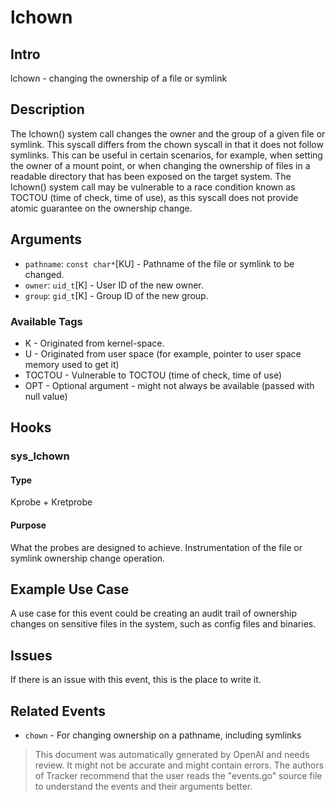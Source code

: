 
# lchown

## Intro
lchown - changing the ownership of a file or symlink

## Description
The lchown() system call changes the owner and the group of a given file or symlink. This syscall differs from the chown syscall in that it does not follow symlinks. This can be useful in certain scenarios, for example, when setting the owner of a mount point, or when changing the ownership of files in a readable directory that has been exposed on the target system. The lchown() system call may be vulnerable to a race condition known as TOCTOU (time of check, time of use), as this syscall does not provide atomic guarantee on the ownership change.

## Arguments
* `pathname`: `const char*`[KU] - Pathname of the file or symlink to be changed.
* `owner`: `uid_t`[K] - User ID of the new owner.
* `group`: `gid_t`[K] - Group ID of the new group.

### Available Tags
* K - Originated from kernel-space.
* U - Originated from user space (for example, pointer to user space memory used to get it)
* TOCTOU - Vulnerable to TOCTOU (time of check, time of use)
* OPT - Optional argument - might not always be available (passed with null value)

## Hooks
### sys_lchown
#### Type
Kprobe + Kretprobe
#### Purpose
What the probes are designed to achieve. Instrumentation of the file or symlink ownership change operation.

## Example Use Case
A use case for this event could be creating an audit trail of ownership changes on sensitive files in the system, such as config files and binaries.

## Issues
If there is an issue with this event, this is the place to write it.

## Related Events
 * `chown` - For changing ownership on a pathname, including symlinks

> This document was automatically generated by OpenAI and needs review. It might
> not be accurate and might contain errors. The authors of Tracker recommend that
> the user reads the "events.go" source file to understand the events and their
> arguments better.
